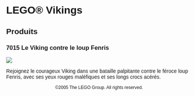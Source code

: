 <div style="font-family: Helvetica, sans-serif;">
<h1>LEGO® Vikings</h1>
<h2>Produits</h2>
<h3>
<span class="product_number">7015</span>
<span class="title">Le Viking contre le loup Fenris</span>
</h3>
<img src="https://www.lego.com/cdn/product-assets/product.img.pri/7015_prod.jpg" type="image/jpeg">
<p class="description">Rejoignez le courageux Viking dans une bataille palpitante contre le féroce loup Fenris, avec ses yeux rouges maléfiques et ses longs crocs acérés.</p>
<p class="footer" style="font-size: 12px; text-align: center;">©2005 The LEGO Group. All rights reserved.</p>
</div>
